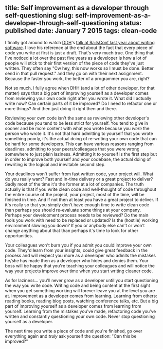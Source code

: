 title: Self improvement as a developer through self-questioning
slug: self-improvement-as-a-developer-through-self-questioning
status: published
date: January 7 2015
tags: clean-code
-------
I finally got around to watch [DDH](https://twitter.com/dhh)'s [talk at RailsConf last year about writing software](https://www.youtube.com/watch?v=9LfmrkyP81M). I love his reference at the end about the fact that every piece of code you write at first is just a draft. That's very much true. One thing that I've noticed a lot over the past five years as a developer is how a lot of people will stick to their first version of the piece of code they've just written. They often say "Ow hey, this now works so I must be done. Better send in that pull request." and they go on with their next assignment. Because the faster you work, the better of a programmer you are, right?

Not so much. I fully agree when DHH (and a lot of other developer, for that matter) says that a big part of improving yourself as a developer comes from reviewing your own code right after you wrote it. What did I actually write now? Can certain parts of it be improved? Do I need to refactor one or more things? And then just doing it right then and there.

Reviewing your own code isn't the same as reviewing other developer's code because you tend to be less strict for yourself. You tend to give in sooner and be more content with what you wrote because you _were_ the person who wrote it. It's not that hard admitting to yourself that you wrote something poorly, it's the actual doing of re-writing your own code that can be hard for some developers. This can have various reasons ranging from deadlines, admitting to your peers/colleagues that you were wrong somewhere to just plain laziness. Admitting it to yourself is the first step but in order to improve both yourself and your codebase, the actual doing of rewriting is the logical and inevitable second step.

Your deadlines won't suffer from fast written code, your project will. What do you really want? Fast and in-time delivery or a great project to deliver? Sadly most of the time it's the former at a lot of companies. The truth actually is that if you write clean code and well-thought of code throughout the entire course of the project, your project, most of the time, will be finished in time. And if not then at least you have a great project to deliver. If it's really so that you simply don't have enough time to write clean code than perhaps you should re-evaluate some things at your company. Perhaps your development process needs to be reviewed? Do the main tools you work with need to be replaced or updated? Is the (hostile) working environment slowing you down? If you or anybody else can't or won't change anything about that than perhaps it's time to look for other opportunities.

Your colleagues won't burn you if you admit you could improve your own code. They'd learn from your insights, could give great feedback in the process and will respect you more as a developer who admits the mistakes he/she has made then as a developer who hides and denies them. Your boss will be happy that you're teaching your colleagues and will notice the way your projects improve over time when you start writing cleaner code.

As for laziness... you'll never grow as a developer until you start questioning the way you write code. Writing code and being content at the first sight when you get something working will forever leave you at the level you are at. Improvement as a developer comes from learning. Learning from others: reading books, reading blog posts, watching conference talks, etc. But a big part of improving yourself as a developer comes from learning from yourself. Learning from the mistakes you've made, refactoring code you've written and constantly questioning your own code. Never stop questioning yourself as a developer.

The next time you write a piece of code and you're finished, go over everything again and _truly_ ask yourself the question: "Can this be improved?"
